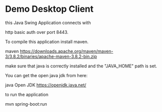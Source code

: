 
Demo Desktop Client
============================================================



this Java Swing Application connects with 

http basic auth over port 8443.



To compile this application install maven.

maven
https://downloads.apache.org/maven/maven-3/3.8.2/binaries/apache-maven-3.8.2-bin.zip



make sure that java is correctly installed and the "JAVA_HOME" path is set.



You can get the open java jdk from here:

java Open JDK
https://openjdk.java.net/



to run the application 

mvn spring-boot:run



